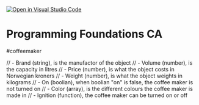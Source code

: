[![Open in Visual Studio Code](https://classroom.github.com/assets/open-in-vscode-718a45dd9cf7e7f842a935f5ebbe5719a5e09af4491e668f4dbf3b35d5cca122.svg)](https://classroom.github.com/online_ide?assignment_repo_id=11275857&assignment_repo_type=AssignmentRepo)

# Programming Foundations CA

#coffeemaker

// - Brand (string), is the manufactor of the object
// - Volume (number), is the capacity in litres
// - Price (number), is what the object costs in Norwegian kroners
// - Weight (number), is what the object weights in kilograms
// - On (boolian), when boolian "on" is false, the coffee maker is not turned on
// - Color (array), is the different colours the coffee maker is made in
// - Ignition (function), the coffee maker can be turned on or off
